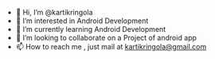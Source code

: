 - 👋 Hi, I’m @kartikringola
- 👀 I’m interested in Android Development
- 🌱 I’m currently learning Android Development
- 💞️ I’m looking to collaborate on a Project of android app
- 📫 How to reach me , just mail at kartikringola@gmail.com

<!---
kartikringola/kartikringola is a ✨ special ✨ repository because its `README.md` (this file) appears on your GitHub profile.
You can click the Preview link to take a look at your changes.
--->
